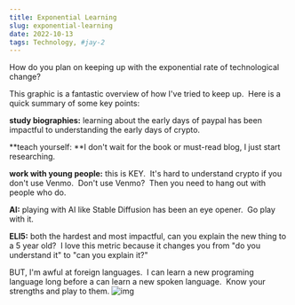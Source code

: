 ```yaml
---
title: Exponential Learning
slug: exponential-learning
date: 2022-10-13
tags: Technology, #jay-2
---
```


How do you plan on keeping up with the exponential rate of technological change?

This graphic is a fantastic overview of how I've tried to keep up.  Here is a quick summary of some key points:

**study biographies:** learning about the early days of paypal has been impactful to understanding the early days of crypto.

**teach yourself: **I don't wait for the book or must-read blog, I just start researching.

**work with young people:** this is KEY.  It's hard to understand crypto if you don't use Venmo.  Don't use Venmo?  Then you need to hang out with people who do.

**AI:** playing with AI like Stable Diffusion has been an eye opener.  Go play with it.

**ELI5:** both the hardest and most impactful, can you explain the new thing to a 5 year old?  I love this metric because it changes you from "do you understand it" to "can you explain it?"

BUT, I'm awful at foreign languages.  I can learn a new programing language long before a can learn a new spoken language.  Know your strengths and play to them.
![img](https://s3.eu-west-1.amazonaws.com/media.socialchamp.io/users/631ce18ae12f5b7e27da4c25/posts/images/-1cg8j-Ei.png)
